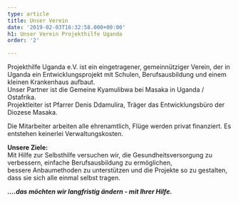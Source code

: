 ```yaml
---
type: article
title: Unser Verein
date: '2019-02-03T16:32:58.000+00:00'
h1: Unser Verein Projekthilfe Uganda
order: '2'

---
```

Projekthilfe Uganda e.V. ist ein eingetragener, gemeinnütziger Verein, der in Uganda ein Entwicklungsprojekt mit Schulen, Berufsausbildung und einem kleinen Krankenhaus aufbaut.   
Unser Partner ist die Gemeine Kyamulibwa bei Masaka in Uganda / Ostafrika.  
Projektleiter ist Pfarrer Denis Ddamulira, Träger das Entwicklungsbüro der Diozese Masaka.   
  
Die Mitarbeiter arbeiten alle ehrenamtlich, Flüge werden privat finanziert. Es entstehen keinerlei Verwaltungskosten.   
  
**Unsere Ziele:**  
Mit Hilfe zur Selbsthilfe versuchen wir, die Gesundheitsversorgung zu verbessern, einfache Berufsausbildung zu ermöglichen,   
bessere Anbaumethoden zu unterstützen und die Projekte so zu gestalten, dass sie sich alle einmal selbst tragen.

**_....das möchten wir langfristig ändern - mit Ihrer Hilfe._**